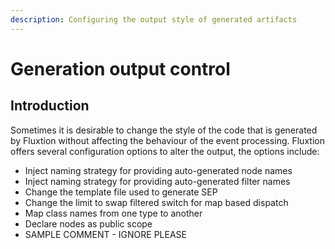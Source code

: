 ```yaml
---
description: Configuring the output style of generated artifacts
---
```


# Generation output control

## Introduction

Sometimes it is desirable to change the style of the code that is generated by Fluxtion without affecting the behaviour of the event processing. Fluxtion offers several configuration options to alter the output, the options include:

* Inject naming strategy for providing auto-generated node names
* Inject naming strategy for providing auto-generated filter names
* Change the template file used to generate SEP
* Change the limit to swap filtered switch for map based dispatch
* Map class names from one type to another
* Declare nodes as public scope
* SAMPLE COMMENT - IGNORE PLEASE


